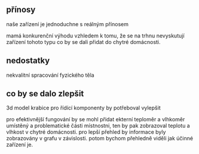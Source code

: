 přínosy
-
naše zařízení je jednoduchne s reálným přínosem

mamá konkurenční výhodu vzhledem k tomu, že se na trhnu nevyskutují zařízení tohoto typu co by se dali přidat do chytré domácnosti.

nedostatky
-
nekvalitní spracování fyzického těla 

co by se dalo zlepšit
-
3d model krabice pro řídící komponenty by potřeboval vylepšit 

pro efektivnější fungování by se mohl přidat ekterní teploměr a vlhkoměr umístěný a problematické části místnostni, ten by pak zobrazoval teplotu a vlhkost v chytré domácnosti. pro lepší přehled by informace byly zobrazovány v grafu v závislosti. potom bychom přehledně viděli jak účinné zařízení je.
